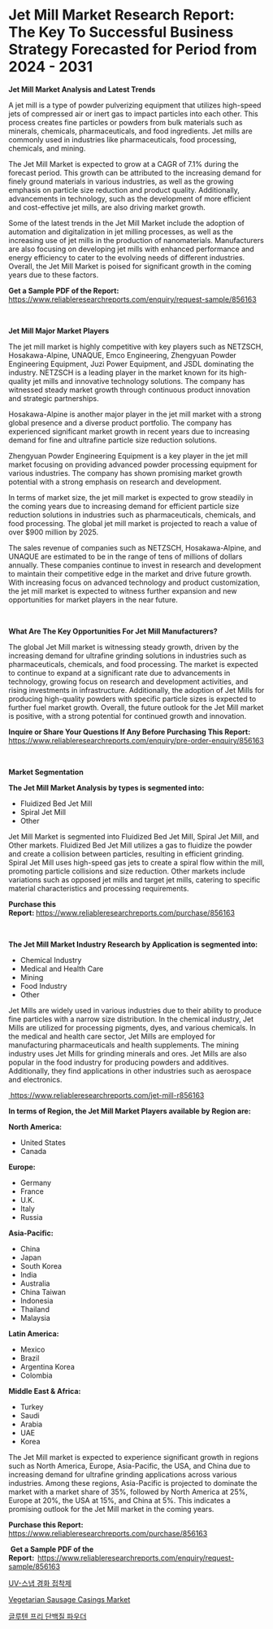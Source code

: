<p><h1>Jet Mill Market Research Report: The Key To Successful Business Strategy Forecasted for Period from 2024 - 2031</h1></p><p><strong>Jet Mill Market Analysis and Latest Trends</strong></p>
<p><p>A jet mill is a type of powder pulverizing equipment that utilizes high-speed jets of compressed air or inert gas to impact particles into each other. This process creates fine particles or powders from bulk materials such as minerals, chemicals, pharmaceuticals, and food ingredients. Jet mills are commonly used in industries like pharmaceuticals, food processing, chemicals, and mining.</p><p>The Jet Mill Market is expected to grow at a CAGR of 7.1% during the forecast period. This growth can be attributed to the increasing demand for finely ground materials in various industries, as well as the growing emphasis on particle size reduction and product quality. Additionally, advancements in technology, such as the development of more efficient and cost-effective jet mills, are also driving market growth.</p><p>Some of the latest trends in the Jet Mill Market include the adoption of automation and digitalization in jet milling processes, as well as the increasing use of jet mills in the production of nanomaterials. Manufacturers are also focusing on developing jet mills with enhanced performance and energy efficiency to cater to the evolving needs of different industries. Overall, the Jet Mill Market is poised for significant growth in the coming years due to these factors.</p></p>
<p><strong>Get a Sample PDF of the Report:&nbsp;</strong> <a href="https://www.reliableresearchreports.com/enquiry/request-sample/856163">https://www.reliableresearchreports.com/enquiry/request-sample/856163</a></p>
<p>&nbsp;</p>
<p><strong>Jet Mill Major Market Players</strong></p>
<p><p>The jet mill market is highly competitive with key players such as NETZSCH, Hosakawa-Alpine, UNAQUE, Emco Engineering, Zhengyuan Powder Engineering Equipment, Juzi Power Equipment, and JSDL dominating the industry. NETZSCH is a leading player in the market known for its high-quality jet mills and innovative technology solutions. The company has witnessed steady market growth through continuous product innovation and strategic partnerships. </p><p>Hosakawa-Alpine is another major player in the jet mill market with a strong global presence and a diverse product portfolio. The company has experienced significant market growth in recent years due to increasing demand for fine and ultrafine particle size reduction solutions. </p><p>Zhengyuan Powder Engineering Equipment is a key player in the jet mill market focusing on providing advanced powder processing equipment for various industries. The company has shown promising market growth potential with a strong emphasis on research and development.</p><p>In terms of market size, the jet mill market is expected to grow steadily in the coming years due to increasing demand for efficient particle size reduction solutions in industries such as pharmaceuticals, chemicals, and food processing. The global jet mill market is projected to reach a value of over $900 million by 2025.</p><p>The sales revenue of companies such as NETZSCH, Hosakawa-Alpine, and UNAQUE are estimated to be in the range of tens of millions of dollars annually. These companies continue to invest in research and development to maintain their competitive edge in the market and drive future growth. With increasing focus on advanced technology and product customization, the jet mill market is expected to witness further expansion and new opportunities for market players in the near future.</p></p>
<p>&nbsp;</p>
<p><strong>What Are The Key Opportunities For Jet Mill Manufacturers?</strong></p>
<p><p>The global Jet Mill market is witnessing steady growth, driven by the increasing demand for ultrafine grinding solutions in industries such as pharmaceuticals, chemicals, and food processing. The market is expected to continue to expand at a significant rate due to advancements in technology, growing focus on research and development activities, and rising investments in infrastructure. Additionally, the adoption of Jet Mills for producing high-quality powders with specific particle sizes is expected to further fuel market growth. Overall, the future outlook for the Jet Mill market is positive, with a strong potential for continued growth and innovation.</p></p>
<p><strong>Inquire or Share Your Questions If Any Before Purchasing This Report:</strong> <a href="https://www.reliableresearchreports.com/enquiry/pre-order-enquiry/856163">https://www.reliableresearchreports.com/enquiry/pre-order-enquiry/856163</a></p>
<p>&nbsp;</p>
<p><strong>Market Segmentation</strong></p>
<p><strong>The Jet Mill Market Analysis by types is segmented into:</strong></p>
<p><ul><li>Fluidized Bed Jet Mill</li><li>Spiral Jet Mill</li><li>Other</li></ul></p>
<p><p>Jet Mill Market is segmented into Fluidized Bed Jet Mill, Spiral Jet Mill, and Other markets. Fluidized Bed Jet Mill utilizes a gas to fluidize the powder and create a collision between particles, resulting in efficient grinding. Spiral Jet Mill uses high-speed gas jets to create a spiral flow within the mill, promoting particle collisions and size reduction. Other markets include variations such as opposed jet mills and target jet mills, catering to specific material characteristics and processing requirements.</p></p>
<p><strong>Purchase this Report:&nbsp;</strong><a href="https://www.reliableresearchreports.com/purchase/856163">https://www.reliableresearchreports.com/purchase/856163</a></p>
<p>&nbsp;</p>
<p><strong>The Jet Mill Market Industry Research by Application is segmented into:</strong></p>
<p><ul><li>Chemical Industry</li><li>Medical and Health Care</li><li>Mining</li><li>Food Industry</li><li>Other</li></ul></p>
<p><p>Jet Mills are widely used in various industries due to their ability to produce fine particles with a narrow size distribution. In the chemical industry, Jet Mills are utilized for processing pigments, dyes, and various chemicals. In the medical and health care sector, Jet Mills are employed for manufacturing pharmaceuticals and health supplements. The mining industry uses Jet Mills for grinding minerals and ores. Jet Mills are also popular in the food industry for producing powders and additives. Additionally, they find applications in other industries such as aerospace and electronics.</p></p>
<p><a href="https://www.reliableresearchreports.com/jet-mill-r856163">&nbsp;https://www.reliableresearchreports.com/jet-mill-r856163</a></p>
<p><strong>In terms of Region, the Jet Mill Market Players available by Region are:</strong></p>
<p>
    <p> <strong> North America: </strong>
        <ul>
            <li>United States</li>
            <li>Canada</li>
        </ul>
        </p> 
    <p> <strong> Europe: </strong>
        <ul>
            <li>Germany</li>
            <li>France</li>
            <li>U.K.</li>
            <li>Italy</li>
            <li>Russia</li>
        </ul>
        </p> 
    <p> <strong> Asia-Pacific: </strong>
        <ul>
            <li>China</li>
            <li>Japan</li>
            <li>South Korea</li>
            <li>India</li>
            <li>Australia</li>
            <li>China Taiwan</li>
            <li>Indonesia</li>
            <li>Thailand</li>
            <li>Malaysia</li>
        </ul>
        </p> 
    <p> <strong> Latin America: </strong>
        <ul>
            <li>Mexico</li>
            <li>Brazil</li>
            <li>Argentina Korea</li>
            <li>Colombia</li>
        </ul>
        </p> 
    <p> <strong> Middle East & Africa: </strong>
        <ul>
            <li>Turkey</li>
            <li>Saudi</li>
            <li>Arabia</li>
            <li>UAE</li>
            <li>Korea</li>
        </ul>
    </p>
    </p>
<p><p>The Jet Mill market is expected to experience significant growth in regions such as North America, Europe, Asia-Pacific, the USA, and China due to increasing demand for ultrafine grinding applications across various industries. Among these regions, Asia-Pacific is projected to dominate the market with a market share of 35%, followed by North America at 25%, Europe at 20%, the USA at 15%, and China at 5%. This indicates a promising outlook for the Jet Mill market in the coming years.</p></p>
<p><strong>Purchase this Report: </strong><a href="https://www.reliableresearchreports.com/purchase/856163">https://www.reliableresearchreports.com/purchase/856163</a></p>
<p>&nbsp;<strong>Get a Sample PDF of the Report:&nbsp;&nbsp;</strong><a href="https://www.reliableresearchreports.com/enquiry/request-sample/856163">https://www.reliableresearchreports.com/enquiry/request-sample/856163</a></p>
<p><strong></strong></p>
<p><p><a href="https://github.com/camron674/Market-Research-Report-List-1/blob/main/5512163163121.md">UV-스냅 경화 접착제</a></p><p><a href="https://github.com/NaomieConner2023/Market-Research-Report-List-1/blob/main/vegetarian-sausage-casings-market.md">Vegetarian Sausage Casings Market</a></p><p><a href="https://github.com/ROBERTS65DAVID/Market-Research-Report-List-1/blob/main/5582834163122.md">글루텐 프리 단백질 파우더</a></p></p>